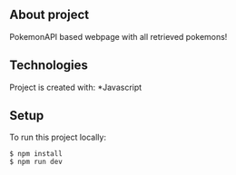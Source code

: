 ## About project
PokemonAPI based webpage with all retrieved pokemons!
	
## Technologies
Project is created with:
*Javascript
	
## Setup
To run this project locally:
```
$ npm install
$ npm run dev
```
